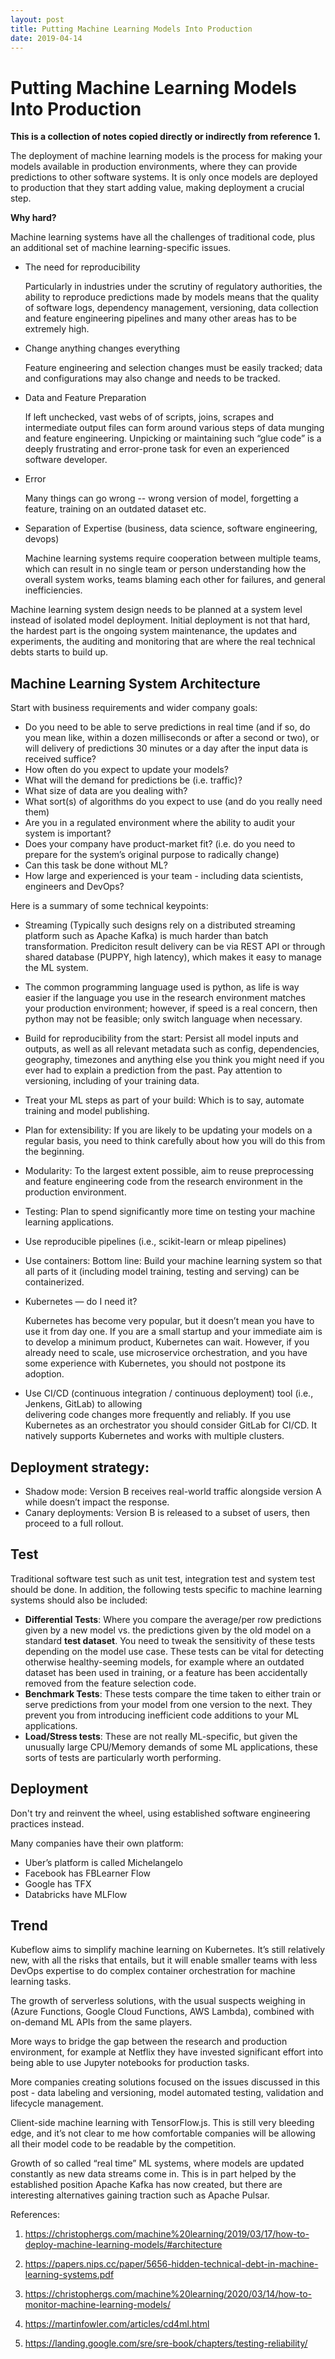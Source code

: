 ```yaml
---
layout: post
title: Putting Machine Learning Models Into Production
date: 2019-04-14
---
```


# Putting Machine Learning Models Into Production

**This is a collection of notes copied directly or indirectly from reference 1.**

The deployment of machine learning models is the process for making your models available in production environments, where they can provide predictions to other software systems. It is only once models are deployed to production that they start adding value, making deployment a crucial step. 

**Why hard?**

Machine learning systems have all the challenges of traditional code, plus an additional set of machine learning-specific issues. 

- The need for reproducibility

    Particularly in industries under the scrutiny of regulatory authorities, the ability to reproduce predictions made by models means that the quality of software logs, dependency management, versioning, data collection and feature engineering pipelines and many other areas has to be extremely high.

- Change anything changes everything  

    Feature engineering and selection changes must be easily tracked; data and configurations may also change and needs to be tracked.

- Data and Feature Preparation

    If left unchecked, vast webs of of scripts, joins, scrapes and intermediate output files can form around various steps of data munging and feature engineering. Unpicking or maintaining such “glue code” is a deeply frustrating and error-prone task for even an experienced software developer.

- Error

    Many things can go wrong -- wrong version of model, forgetting a feature, training on an outdated dataset etc.

- Separation of Expertise (business, data science, software engineering, devops)
    
    Machine learning systems require cooperation between multiple teams, which can result in no single team or person understanding how the overall system works, teams blaming each other for failures, and general inefficiencies.

Machine learning system design needs to be planned at a system level instead of isolated model deployment. Initial deployment is not that hard, the hardest part is the ongoing system maintenance, the updates and experiments, the auditing and monitoring that are where the real technical debts starts to build up.

## Machine Learning System Architecture

Start with business requirements and wider company goals:
- Do you need to be able to serve predictions in real time (and if so, do you mean like, within a dozen milliseconds or after a second or two), or will delivery of predictions 30 minutes or a day after the input data is received suffice?
- How often do you expect to update your models?
- What will the demand for predictions be (i.e. traffic)?
- What size of data are you dealing with?
- What sort(s) of algorithms do you expect to use (and do you really need them)
- Are you in a regulated environment where the ability to audit your system is important?
- Does your company have product-market fit? (i.e. do you need to prepare for the system’s original purpose to radically change)
- Can this task be done without ML?
- How large and experienced is your team - including data scientists, engineers and DevOps?

Here is a summary of some technical keypoints:
- Streaming (Typically such designs rely on a distributed streaming platform such as Apache Kafka) is much harder than batch transformation. Prediciton result delivery can be via REST API or through shared database (PUPPY, high latency), which makes it easy to manage the ML system.

- The common programming language used is python, as life is way easier if the language you use in the research environment matches your production environment; however, if speed is a real concern, then python may not be feasible; only switch language when necessary.

- Build for reproducibility from the start: Persist all model inputs and outputs, as well as all relevant metadata such as config, dependencies, geography, timezones and anything else you think you might need if you ever had to explain a prediction from the past. Pay attention to versioning, including of your training data.
    
- Treat your ML steps as part of your build: Which is to say, automate training and model publishing.
    
- Plan for extensibility: If you are likely to be updating your models on a regular basis, you need to think carefully about how you will do this from the beginning.
    
- Modularity: To the largest extent possible, aim to reuse preprocessing and feature engineering code from the research environment in the production environment.
    
- Testing: Plan to spend significantly more time on testing your machine learning applications.

- Use reproducible pipelines (i.e., scikit-learn or mleap pipelines)

- Use containers: Bottom line: Build your machine learning system so that all parts of it (including model training, testing and serving) can be containerized.

- Kubernetes — do I need it?

    Kubernetes has become very popular, but it doesn’t mean you have to use it from day one. If you are a small startup and your immediate aim is to develop a minimum product, Kubernetes can wait. However, if you already need to scale, use microservice orchestration, and you have some experience with Kubernetes, you should not postpone its adoption.

- Use CI/CD (continuous integration / continuous deployment) tool (i.e., Jenkens, GitLab) to allowing delivering code changes more frequently and reliably. If you use Kubernetes as an orchestrator you should consider GitLab for CI/CD. It natively supports Kubernetes and works with multiple clusters.

## Deployment strategy:
- Shadow mode: Version B receives real-world traffic alongside version A while doesn’t impact the response.
- Canary deployments: Version B is released to a subset of users, then proceed to a full rollout.

## Test
Traditional software test such as unit test, integration test and system test should be done. In addition, the following tests specific to machine learning systems should also be included:
- **Differential Tests**: Where you compare the average/per row predictions given by a new model vs. the predictions given by the old model on a standard **test dataset**. You need to tweak the sensitivity of these tests depending on the model use case. These tests can be vital for detecting otherwise healthy-seeming models, for example where an outdated dataset has been used in training, or a feature has been accidentally removed from the feature selection code. 
- **Benchmark Tests**: These tests compare the time taken to either train or serve predictions from your model from one version to the next. They prevent you from introducing inefficient code additions to your ML applications.
- **Load/Stress tests**: These are not really ML-specific, but given the unusually large CPU/Memory demands of some ML applications, these sorts of tests are particularly worth performing.

## Deployment
Don't try and reinvent the wheel, using established software engineering practices instead.

Many companies have their own platform:
- Uber’s platform is called Michelangelo
- Facebook has FBLearner Flow
- Google has TFX
- Databricks have MLFlow

## Trend

Kubeflow aims to simplify machine learning on Kubernetes. It’s still relatively new, with all the risks that entails, but it will enable smaller teams with less DevOps expertise to do complex container orchestration for machine learning tasks.

The growth of serverless solutions, with the usual suspects weighing in (Azure Functions, Google Cloud Functions, AWS Lambda), combined with on-demand ML APIs from the same players.

More ways to bridge the gap between the research and production environment, for example at Netflix they have invested significant effort into being able to use Jupyter notebooks for production tasks.
    
More companies creating solutions focused on the issues discussed in this post - data labeling and versioning, model automated testing, validation and lifecycle management.
    
Client-side machine learning with TensorFlow.js. This is still very bleeding edge, and it’s not clear to me how comfortable companies will be allowing all their model code to be readable by the competition.
    
Growth of so called “real time” ML systems, where models are updated constantly as new data streams come in. This is in part helped by the established position Apache Kafka has now created, but there are interesting alternatives gaining traction such as Apache Pulsar.


References:
1. https://christophergs.com/machine%20learning/2019/03/17/how-to-deploy-machine-learning-models/#architecture

2. https://papers.nips.cc/paper/5656-hidden-technical-debt-in-machine-learning-systems.pdf

3. https://christophergs.com/machine%20learning/2020/03/14/how-to-monitor-machine-learning-models/

4. https://martinfowler.com/articles/cd4ml.html

5. https://landing.google.com/sre/sre-book/chapters/testing-reliability/
